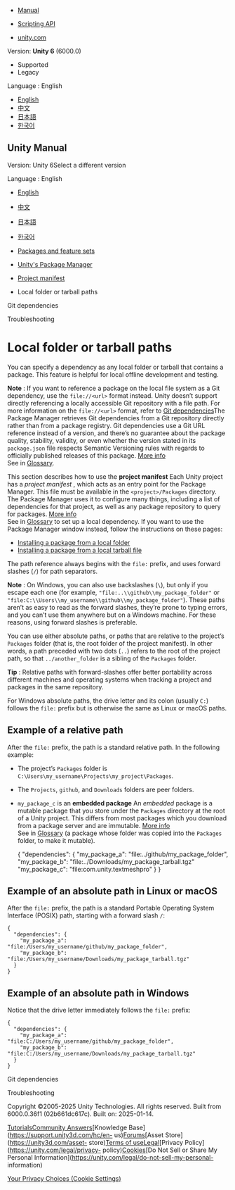[](https://docs.unity3d.com)

  * [Manual](../Manual/index.html)
  * [Scripting API](../ScriptReference/index.html)

  * [unity.com](https://unity.com/)

Version: **Unity 6** (6000.0)

  * Supported
  * Legacy

Language : English

  * [English](/Manual/upm-localpath.html)
  * [中文](/cn/current/Manual/upm-localpath.html)
  * [日本語](/ja/current/Manual/upm-localpath.html)
  * [한국어](/kr/current/Manual/upm-localpath.html)

[](https://docs.unity3d.com)

## Unity Manual

Version: Unity 6Select a different version

Language : English

  * [English](/Manual/upm-localpath.html)
  * [中文](/cn/current/Manual/upm-localpath.html)
  * [日本語](/ja/current/Manual/upm-localpath.html)
  * [한국어](/kr/current/Manual/upm-localpath.html)

  * [Packages and feature sets](PackagesList.html)
  * [Unity's Package Manager](Packages.html)
  * [Project manifest](upm-manifestPrj.html)
  * Local folder or tarball paths

[](upm-git.html)

Git dependencies

[](upm-errors.html)

Troubleshooting

# Local folder or tarball paths

You can specify a dependency as any local folder or tarball that contains a
package. This feature is helpful for local offline development and testing.

**Note** : If you want to reference a package on the local file system as a
Git dependency, use the `file://<url>` format instead. Unity doesn’t support
directly referencing a locally accessible Git repository with a file path. For
more information on the `file://<url>` format, refer to [Git
dependencies](upm-git.html)The Package Manager retrieves Git dependencies from
a Git repository directly rather than from a package registry. Git
dependencies use a Git URL reference instead of a version, and there’s no
guarantee about the package quality, stability, validity, or even whether the
version stated in its `package.json` file respects Semantic Versioning rules
with regards to officially published releases of this package. [More
info](upm-concepts.html#Git)  
See in [Glossary](Glossary.html#Gitdependency).

This section describes how to use the **project manifest** Each Unity project
has a _project manifest_ , which acts as an entry point for the Package
Manager. This file must be available in the `<project>/Packages` directory.
The Package Manager uses it to configure many things, including a list of
dependencies for that project, as well as any package repository to query for
packages. [More info](upm-manifestPrj.html)  
See in [Glossary](Glossary.html#Projectmanifest) to set up a local dependency.
If you want to use the Package Manager window instead, follow the instructions
on these pages:

  * [Installing a package from a local folder](upm-ui-local.html)
  * [Installing a package from a local tarball file](upm-ui-tarball.html)

The path reference always begins with the `file:` prefix, and uses forward
slashes (`/`) for path separators.

**Note** : On Windows, you can also use backslashes (`\`), but only if you
escape each one (for example, `"file:..\\github\\my_package_folder"` or
`"file:C:\\Users\\my_username\\github\\my_package_folder"`). These paths
aren’t as easy to read as the forward slashes, they’re prone to typing errors,
and you can’t use them anywhere but on a Windows machine. For these reasons,
using forward slashes is preferable.

You can use either absolute paths, or paths that are relative to the project’s
`Packages` folder (that is, the root folder of the project manifest). In other
words, a path preceded with two dots (`..`) refers to the root of the project
path, so that `../another_folder` is a sibling of the `Packages` folder.

**Tip** : Relative paths with forward-slashes offer better portability across
different machines and operating systems when tracking a project and packages
in the same repository.

For Windows absolute paths, the drive letter and its colon (usually `C:`)
follows the `file:` prefix but is otherwise the same as Linux or macOS paths.

## Example of a relative path

After the `file:` prefix, the path is a standard relative path. In the
following example:

  * The project’s `Packages` folder is `C:\Users\my_username\Projects\my_project\Packages`.
  * The `Projects`, `github`, and `Downloads` folders are peer folders.
  * `my_package_c` is an **embedded package** An _embedded_ package is a mutable package that you store under the `Packages` directory at the root of a Unity project. This differs from most packages which you download from a package server and are immutable. [More info](upm-concepts.html#Embedded)  
See in [Glossary](Glossary.html#Embeddedpackage) (a package whose folder was
copied into the `Packages` folder, to make it mutable).

    
    
    {
      "dependencies": {
        "my_package_a": "file:../github/my_package_folder",
        "my_package_b": "file:../Downloads/my_package_tarball.tgz"
        "my_package_c": "file:com.unity.textmeshpro"
      }
    }
    

## Example of an absolute path in Linux or macOS

After the `file:` prefix, the path is a standard Portable Operating System
Interface (POSIX) path, starting with a forward slash `/`:

    
    
    {
      "dependencies": {
        "my_package_a": "file:/Users/my_username/github/my_package_folder",
        "my_package_b": "file:/Users/my_username/Downloads/my_package_tarball.tgz"
      }
    }
    

## Example of an absolute path in Windows

Notice that the drive letter immediately follows the `file:` prefix:

    
    
    {
      "dependencies": {
        "my_package_a": "file:C:/Users/my_username/github/my_package_folder",
        "my_package_b": "file:C:/Users/my_username/Downloads/my_package_tarball.tgz"
      }
    }
    

  

[](upm-git.html)

Git dependencies

[](upm-errors.html)

Troubleshooting

Copyright ©2005-2025 Unity Technologies. All rights reserved. Built from
6000.0.36f1 (02b661dc617c). Built on: 2025-01-14.

[Tutorials](https://learn.unity.com/)[Community
Answers](https://answers.unity3d.com)[Knowledge
Base](https://support.unity3d.com/hc/en-
us)[Forums](https://forum.unity3d.com)[Asset Store](https://unity3d.com/asset-
store)[Terms of
use](https://docs.unity3d.com/Manual/TermsOfUse.html)[Legal](https://unity.com/legal)[Privacy
Policy](https://unity.com/legal/privacy-
policy)[Cookies](https://unity.com/legal/cookie-policy)[Do Not Sell or Share
My Personal Information](https://unity.com/legal/do-not-sell-my-personal-
information)

[Your Privacy Choices (Cookie Settings)](javascript:void\(0\);)

